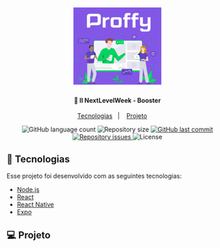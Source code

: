 <h1 align="center">
    <img alt="DevRadar" title="#delicinha" src=".github/logo.svg" width="200px" />
</h1>

<h4 align="center">
  🚀 II NextLevelWeek - Booster
</h4>

<p align="center">
  <a href="#rocket-tecnologias">Tecnologias</a>&nbsp;&nbsp;&nbsp;|&nbsp;&nbsp;&nbsp;
  <a href="#-projeto">Projeto</a>&nbsp;&nbsp;&nbsp;&nbsp;&nbsp;&nbsp;
</p>

<p align="center">
  <img alt="GitHub language count" src="https://img.shields.io/github/languages/count/silvaAlex/nlw_proffy?color=%238257E5">
  <img alt="Repository size" src="https://img.shields.io/github/repo-size/silvaAlex/nlw_proffy?color=%238257E5">
  <a href="https://github.com/silvaAlex/nlw_proffy/commits/master">
    <img alt="GitHub last commit" src="https://img.shields.io/github/last-commit/silvaAlex/nlw_proffy?color=%238257E5"/>
  </a>

  <a href="https://github.com/silvaAlex/nlw_proffy/issues">
    <img alt="Repository issues" src="https://img.shields.io/github/issues/silvaAlex/nlw_proffy?color=%238257E5">
  </a>

  <img alt="License" src="https://img.shields.io/badge/license-MIT-%2304D361?color=%238257E5">
</p>

## :rocket: Tecnologias

Esse projeto foi desenvolvido com as seguintes tecnologias:

- [Node.js](https://nodejs.org/en/)
- [React](https://reactjs.org)
- [React Native](https://facebook.github.io/react-native/)
- [Expo](https://expo.io/)

## 💻 Projeto
